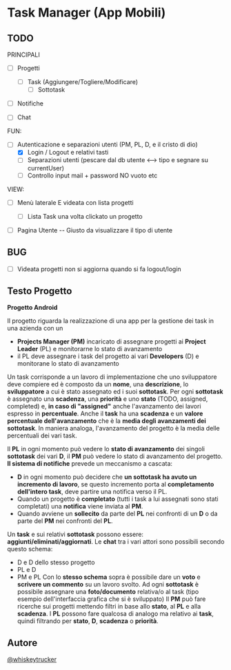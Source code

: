 # Task Manager (App Mobili)
## TODO
PRINCIPALI
- [ ] Progetti
	- [ ] Task	(Aggiungere/Togliere/Modificare)
		- [ ] Sottotask
		
- [ ] Notifiche
- [ ] Chat 


FUN:
- [ ] Autenticazione e separazioni utenti (PM, PL, D, e il cristo di dio)
	- [X] Login / Logout e relativi tasti
	- [ ] Separazioni utenti (pescare dal db utente <--> tipo e segnare su currentUser)
	- [ ] Controllo input mail + password NO vuoto etc

VIEW:
- [ ] Menù laterale  E videata con lista progetti
  - [ ] Lista Task una volta clickato un progetto 

- [ ] Pagina Utente -- Giusto da visualizzare il tipo di utente




## BUG
- [ ] Videata progetti non si aggiorna quando si fa logout/login

## Testo Progetto
**Progetto Android**  

Il progetto riguarda la realizzazione di una app per la gestione dei task in una azienda con un
- **Projects Manager (PM)** incaricato di assegnare progetti ai **Project Leader** (PL) e monitorarne lo stato di avanzamento
- il PL deve assegnare i task del progetto ai vari **Developers** (D) e monitorane lo stato di avanzamento

Un task corrisponde a un lavoro di implementazione che uno sviluppatore deve compiere ed è composto da un **nome**, una **descrizione**, lo **sviluppatore** a cui è stato assegnato ed i suoi **sottotask**. 
Per ogni **sottotask** è assegnato una **scadenza**, una **priorità** e uno **stato** (TODO, assigned, completed) e, **in caso di "assigned"** anche l'avanzamento dei lavori espresso in **percentuale**.
Anche il **task** ha una **scadenza** e un **valore percentuale dell'avanzamento** che è la **media degli avanzamenti dei sottotask**. In maniera analoga, l'avanzamento del progetto è la media delle percentuali dei vari task.

Il **PL** in ogni momento può vedere lo **stato di avanzamento** dei singoli **sottotask** dei vari **D**, il **PM** può vedere lo stato di avanzamento del progetto.
**Il sistema di notifiche** prevede un meccanismo a cascata:
- **D** in ogni momento può decidere che **un sottotask ha avuto un incremento di lavoro**, se questo incremento porta al **completamento dell'intero task**, deve partire una notifica verso il PL.
- Quando un progetto è **completato** (tutti i task a lui assegnati sono stati completati) una **notifica** viene inviata al **PM**.
- Quando avviene un **sollecito** da parte del **PL** nei confronti di un **D** o da parte del **PM** nei confronti del **PL**.

Un **task** e sui relativi **sottotask** possono essere: **aggiunti/eliminati/aggiornati**.
Le **chat** tra i vari attori sono possibili secondo questo schema:
- D e D dello stesso progetto
- PL e D
- PM e PL
Con lo **stesso schema** sopra è possibile dare un **voto** e **scrivere un commento** su un lavoro svolto.
Ad ogni **sottotask** è possibile assegnare una **foto/documento** relativa/o al task (tipo esempio dell'interfaccia grafica che si è sviluppato)
Il **PM** può fare ricerche sui progetti mettendo filtri in base allo **stato**, al **PL** e alla **scadenza**.
I **PL** possono fare qualcosa di analogo ma relativo ai **task**, quindi filtrando per **stato**, **D**, **scadenza** o **priorità**.


## Autore
[@whiskeytrucker](https://github.com/whiskeytrucker)
